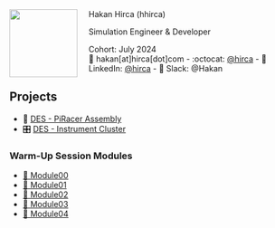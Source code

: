 <img align="left" width="120" height="120" style="margin-right: 20px;" src="https://github.com/hirca.png">
Hakan Hirca (hhirca)

Simulation Engineer & Developer

Cohort: July 2024<br>
📧 hakan[at]hirca[dot]com  - :octocat: [@hirca](https://github.com/hirca) - 🔗 LinkedIn: [@hirca](https://linkedin.com/in/hirca) - 💬 Slack: @Hakan


## Projects

- 🚗 [DES - PiRacer Assembly](https://github.com/hirca/DES-PiRacer-Assembly)
- 🎛️ [DES - Instrument Cluster](https://github.com/hirca/DES-Instrument-Cluster)

### Warm-Up Session Modules

- [📁 Module00](https://github.com/hirca/SEA-ME-warm-up/tree/hhirca/Modules/Module00)
- [📁 Module01](https://github.com/hirca/SEA-ME-warm-up/tree/hhirca/Modules/Module01)
- [📁 Module02](https://github.com/hirca/SEA-ME-warm-up/tree/hhirca/Modules/Module02)
- [📁 Module03](https://github.com/hirca/SEA-ME-warm-up/tree/hhirca/Modules/Module03)
- [📁 Module04](https://github.com/hirca/SEA-ME-warm-up/tree/hhirca/Modules/Module04)